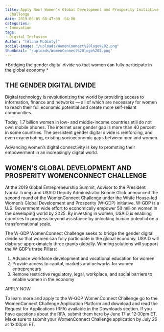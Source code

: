 ```yaml
---
title: Apply Now! Women’s Global Development and Prosperity Initiative WomenConnect
  Challenge
date: 2019-06-05 08:47:00 -04:00
categories:
- Innovation
tags:
- Digital Inclusion
Author: "[Alana McGinty]"
social-image: "/uploads/WomenConnect%20logo%202.png"
thumbnail: "/uploads/WomenConnect%20logo%202.png"
---
```


*Bridging the gender digital divide so that women can fully participate in the global economy *

## THE GENDER DIGITAL DIVIDE

Digital technology is revolutionizing the world by providing access to information, finance and networks — all of which are necessary for women to reach their full economic potential and create more self-reliant communities.

Today, 1.7 billion women in low- and middle-income countries still do not own mobile phones. The internet user gender gap is more than 40 percent in some countries. The persistent gender digital divide is reinforcing, and even exacerbating, existing socioeconomic gaps between men and women.

Advancing women’s digital connectivity is key to promoting their empowerment in an increasingly digital world. 
 
## WOMEN’S GLOBAL DEVELOPMENT AND PROSPERITY WOMENCONNECT CHALLENGE

At the 2019 Global Entrepreneurship Summit, Advisor to the President Ivanka Trump and USAID Deputy Administrator Bonnie Glick announced the second round of the WomenConnect Challenge under the White House-led Women’s Global Development and Prosperity (W-GDP) initiative. W-GDP is a U.S. Government wide effort to economically empower 50 million women in the developing world by 2025. By investing in women, USAID is enabling countries to progress beyond assistance by unlocking human potential on a transformational scale. 
 
The W-GDP WomenConnect Challenge seeks to bridge the gender digital divide so that women can fully participate in the global economy. USAID will disburse approximately three grants globally. Winning solutions will support the W-GDP’s three Pillars:
1. Advance workforce development and vocational education for women
2. Provide access to capital, markets and networks for women entrepreneurs 
3. Remove restrictive regulatory, legal, workplace, and social barriers to enable women in the economy  

APPLY NOW

To learn more and apply to the W-GDP WomenConnect Challenge go to the  WomenConnect Challenge Application Platform and download and read the Request for Applications (RFA) available in the Downloads section.
If you have questions about the RFA, submit them here by June 17 at 12:00pm ET. Make sure to submit your WomenConnect Challenge application by July 26 at 12:00pm ET.
